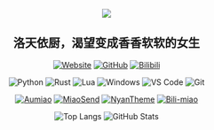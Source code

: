 <div align="center">
<!-- <img src="https://capsule-render.vercel.app/api?type=waving&color=66ccff&height=100&section=header&text=&fontSize=70&animation=fadeIn&fontColor=ffffff" alt="header"/> -->

![](http://q1.qlogo.cn/g?b=qq&nk=3611198191&s=100)

## 洛天依厨，渴望变成香香软软的女生

[![Website](https://img.shields.io/badge/Website-aurzex.top-66ccff?style=flat-square)](https://aurzex.top)
[![GitHub](https://img.shields.io/badge/GitHub-aurzex-181717?style=flat-square&logo=github)](https://github.com/aurzex)
[![Bilibili](https://img.shields.io/badge/Bilibili-喵鱼a-pink?style=flat-square&logo=bilibili)](https://space.bilibili.com/1940383037)

![Python](https://img.shields.io/badge/-Python-3572a5?style=flat-square&logo=python&logoColor=white)
![Rust](https://img.shields.io/badge/Rust-b2846a?style=flat-square&logo=rust&logoColor=white)
![Lua](https://img.shields.io/badge/Lua-2C2D72?style=flat-square&logo=lua&logoColor=white)
![Windows](https://img.shields.io/badge/Windows-0078D6?style=flat-square&logo=windows&logoColor=white)
![VS Code](https://img.shields.io/badge/VS_Code-007ACC?style=flat-square&logo=visualstudiocode&logoColor=white)
![Git](https://img.shields.io/badge/-Git-F05032?style=flat-square&logo=git&logoColor=white)

[![Aumiao](https://github-readme-stats.vercel.app/api/pin/?username=aurzex&repo=Aumiao&theme=vue)](https://github.com/aurzex/Aumiao)
[![MiaoSend](https://github-readme-stats.vercel.app/api/pin/?username=aurzex&repo=MiaoSend&theme=vue)](https://github.com/aurzex/MiaoSend)
[![NyanTheme](https://github-readme-stats.vercel.app/api/pin/?username=aurzex&repo=NyanTheme&theme=vue)](https://github.com/aurzex/NyanTheme)
[![Bili-miao](https://github-readme-stats.vercel.app/api/pin/?username=aurzex&repo=Bili-miao&theme=vue)](https://github.com/aurzex/Bili-miao)
  
![Top Langs](https://github-readme-stats.vercel.app/api/top-langs/?username=aurzex&layout=compact&theme=vue&hide_border=true)
![GitHub Stats](https://github-readme-stats.vercel.app/api?username=aurzex&show_icons=true&theme=vue&hide_border=true)

</div>
